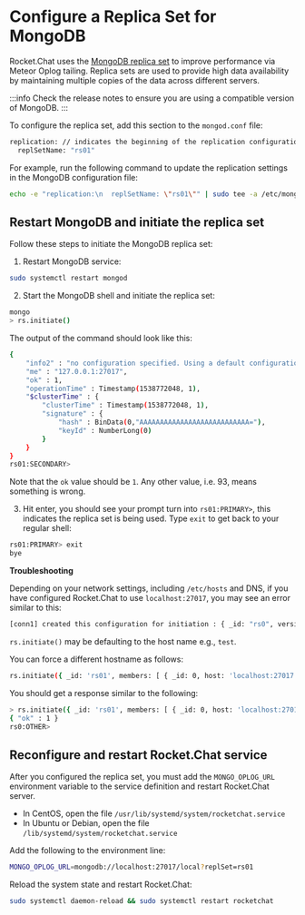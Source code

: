 # Configure a Replica Set for MongoDB

Rocket.Chat uses the [MongoDB replica set](http://docs.mongodb.org/manual/replication/) to improve performance via Meteor Oplog tailing. Replica sets are used to provide high data availability by maintaining multiple copies of the data across different servers.

:::info
Check the release notes to ensure you are using a compatible version of MongoDB.
:::

To configure the replica set, add this section to the `mongod.conf` file:

```bash
replication: // indicates the beginning of the replication configuration section
  replSetName: "rs01"
```

For example, run the following command to update the replication settings in the MongoDB configuration file:

```bash
echo -e "replication:\n  replSetName: \"rs01\"" | sudo tee -a /etc/mongod.conf
```

## Restart MongoDB and initiate the replica set

Follow these steps to initiate the MongoDB replica set:

1. Restart MongoDB service:

```bash
sudo systemctl restart mongod
```

2. Start the MongoDB shell and initiate the replica set:

```bash
mongo
> rs.initiate()
```

The output of the command should look like this:

```bash
{
    "info2" : "no configuration specified. Using a default configuration for the set",
    "me" : "127.0.0.1:27017",
    "ok" : 1,
    "operationTime" : Timestamp(1538772048, 1),
    "$clusterTime" : {
        "clusterTime" : Timestamp(1538772048, 1),
        "signature" : {
            "hash" : BinData(0,"AAAAAAAAAAAAAAAAAAAAAAAAAAA="),
            "keyId" : NumberLong(0)
        }
    }
}
rs01:SECONDARY>
```

Note that the `ok` value should be `1`. Any other value, i.e. 93, means something is wrong.

3. Hit enter, you should see your prompt turn into `rs01:PRIMARY>`, this indicates the replica set is being used. Type `exit` to get back to your regular shell:

```bash
rs01:PRIMARY> exit
bye
```

**Troubleshooting**

Depending on your network settings, including `/etc/hosts` and DNS, if you have configured Rocket.Chat to use `localhost:27017`, you may see an error similar to this:


```bash
[conn1] created this configuration for initiation : { _id: "rs0", version: 1, members: [ { _id: 0, host: "test:27017" } ] }
```


`rs.initiate()` may be defaulting to the host name e.g., `test`.

You can force a different hostname as follows:

```bash
rs.initiate({ _id: 'rs01', members: [ { _id: 0, host: 'localhost:27017' } ]})
```

You should get a response similar to the following:

```bash
> rs.initiate({ _id: 'rs01', members: [ { _id: 0, host: 'localhost:27017' } ]})
{ "ok" : 1 }
rs0:OTHER>
```

## Reconfigure and restart Rocket.Chat service

After you configured the replica set, you must add the `MONGO_OPLOG_URL` environment variable to the service definition and restart Rocket.Chat server.

* In CentOS, open the file `/usr/lib/systemd/system/rocketchat.service`
* In Ubuntu or Debian, open the file `/lib/systemd/system/rocketchat.service`

Add the following to the environment line:

```bash
MONGO_OPLOG_URL=mongodb://localhost:27017/local?replSet=rs01
```

Reload the system state and restart Rocket.Chat:

```bash
sudo systemctl daemon-reload && sudo systemctl restart rocketchat
```
